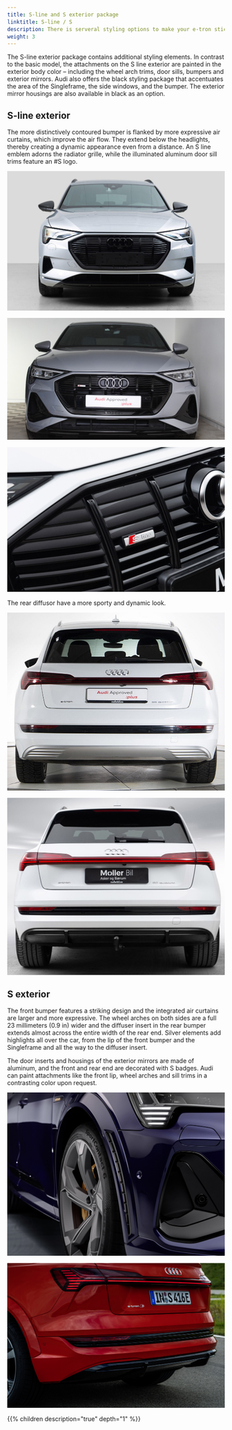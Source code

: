 ```yaml
---
title: S-line and S exterior package
linktitle: S-line / S
description: There is serveral styling options to make your e-tron stick out from the growd
weight: 3
---
```


The S-line exterior package contains additional styling elements. In contrast to the basic model, the attachments on the S line exterior are
painted in the exterior body color – including the wheel arch trims, door sills, bumpers and exterior mirrors. Audi also offers the black styling package that accentuates the area of the Singleframe, the side windows, and the bumper. The exterior mirror housings are also available in black as an option.

## S-line exterior

The more distinctively contoured bumper is flanked by more expressive air curtains, which improve the air flow. They
extend below the headlights, thereby creating a dynamic appearance even from a distance. An S line emblem adorns the radiator grille, while the
illuminated aluminum door sill trims feature an #S logo.

![Florett Silver](blackoptics_florett.png "Black optics - Florett Silver standard front")

![Florett Silver](blackoptics_florett_sline.png "Black optics - Florett Silver S-Line front")

![Florett Silver](slinebadge.png "S-Line badge")

The rear diffusor have a more sporty and dynamic look.

![Standard rear](rear-standard.png "Standard rear")

![Standard rear](rear-sline.png "S-Line rear with more sporty diffusor")

## S exterior

 The front bumper features a striking design and the integrated air curtains are larger and more expressive. The wheel arches on both sides are a full 23 millimeters (0.9 in) wider and
 the diffuser insert in the rear bumper extends almost across the entire width of the rear end. Silver elements add highlights all over the car, from the lip of the front bumper and the
 Singleframe and all the way to the diffuser insert.
 
 The door inserts and housings of the exterior mirrors are made of aluminum, and the front and rear end are decorated with S badges. Audi can paint attachments like the front lip, wheel arches and sill trims in a contrasting color upon request.

![Standard rear](swheelarcher.jpg "S wheel archer")

![Standard rear](srear.jpg "S rear with s-line diffusor and S badge")

{{% children description="true" depth="1" %}}
